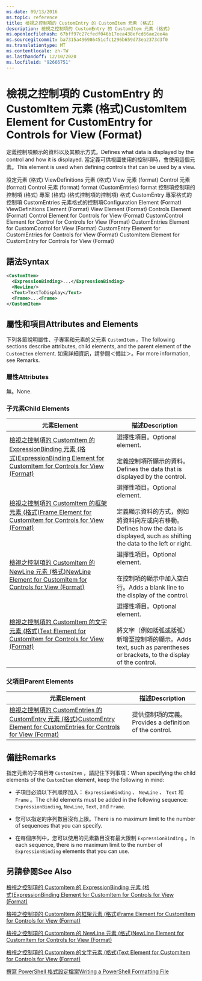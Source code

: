 ```yaml
---
ms.date: 09/13/2016
ms.topic: reference
title: 檢視之控制項的 CustomEntry 的 CustomItem 元素 (格式)
description: 檢視之控制項的 CustomEntry 的 CustomItem 元素 (格式)
ms.openlocfilehash: 67bff97c27cfedf046b17eea438efcd66ae2ee4a
ms.sourcegitcommit: ba7315a496986451cfc1296b659d73ea2373d3f0
ms.translationtype: MT
ms.contentlocale: zh-TW
ms.lasthandoff: 12/10/2020
ms.locfileid: "92666751"
---
```

# <a name="customitem-element-for-customentry-for-controls-for-view-format"></a><span data-ttu-id="7c643-103">檢視之控制項的 CustomEntry 的 CustomItem 元素 (格式)</span><span class="sxs-lookup"><span data-stu-id="7c643-103">CustomItem Element for CustomEntry for Controls for View (Format)</span></span>

<span data-ttu-id="7c643-104">定義控制項顯示的資料以及其顯示方式。</span><span class="sxs-lookup"><span data-stu-id="7c643-104">Defines what data is displayed by the control and how it is displayed.</span></span> <span data-ttu-id="7c643-105">當定義可供視圖使用的控制項時，會使用這個元素。</span><span class="sxs-lookup"><span data-stu-id="7c643-105">This element is used when defining controls that can be used by a view.</span></span>

<span data-ttu-id="7c643-106">設定元素 (格式) ViewDefinitions 元素 (格式) View 元素 (format) Control 元素 (format) Control 元素 (format) format (CustomEntries) format 控制項控制項的控制項 (格式) 專案 (格式)  (格式控制項的控制項) 格式 CustomEntry 專案格式的控制項 CustomEntries 元素格式的控制項</span><span class="sxs-lookup"><span data-stu-id="7c643-106">Configuration Element (Format) ViewDefinitions Element (Format) View Element (Format) Controls Element (Format) Control Element for Controls for View (Format) CustomControl Element for Control for Controls for View (Format) CustomEntries Element for CustomControl for View (Format) CustomEntry Element for CustomEntries for Controls for View (Format) CustomItem Element for CustomEntry for Controls for View (Format)</span></span>

## <a name="syntax"></a><span data-ttu-id="7c643-107">語法</span><span class="sxs-lookup"><span data-stu-id="7c643-107">Syntax</span></span>

```xml
<CustomItem>
  <ExpressionBinding>...</ExpressionBinding>
  <NewLine/>
  <Text>TextToDisplay</Text>
  <Frame>...<Frame>
</CustomItem>
```

## <a name="attributes-and-elements"></a><span data-ttu-id="7c643-108">屬性和項目</span><span class="sxs-lookup"><span data-stu-id="7c643-108">Attributes and Elements</span></span>

<span data-ttu-id="7c643-109">下列各節說明屬性、子專案和元素的父元素 `CustomItem` 。</span><span class="sxs-lookup"><span data-stu-id="7c643-109">The following sections describe attributes, child elements, and the parent element of the `CustomItem` element.</span></span> <span data-ttu-id="7c643-110">如需詳細資訊，請參閱＜備註＞。</span><span class="sxs-lookup"><span data-stu-id="7c643-110">For more information, see Remarks.</span></span>

### <a name="attributes"></a><span data-ttu-id="7c643-111">屬性</span><span class="sxs-lookup"><span data-stu-id="7c643-111">Attributes</span></span>

<span data-ttu-id="7c643-112">無。</span><span class="sxs-lookup"><span data-stu-id="7c643-112">None.</span></span>

### <a name="child-elements"></a><span data-ttu-id="7c643-113">子元素</span><span class="sxs-lookup"><span data-stu-id="7c643-113">Child Elements</span></span>

|<span data-ttu-id="7c643-114">元素</span><span class="sxs-lookup"><span data-stu-id="7c643-114">Element</span></span>|<span data-ttu-id="7c643-115">描述</span><span class="sxs-lookup"><span data-stu-id="7c643-115">Description</span></span>|
|-------------|-----------------|
|[<span data-ttu-id="7c643-116">檢視之控制項的 CustomItem 的 ExpressionBinding 元素 (格式)</span><span class="sxs-lookup"><span data-stu-id="7c643-116">ExpressionBinding Element for CustomItem for Controls for View (Format)</span></span>](./expressionbinding-element-for-customitem-for-controls-for-view-format.md)|<span data-ttu-id="7c643-117">選擇性項目。</span><span class="sxs-lookup"><span data-stu-id="7c643-117">Optional element.</span></span><br /><br /> <span data-ttu-id="7c643-118">定義控制項所顯示的資料。</span><span class="sxs-lookup"><span data-stu-id="7c643-118">Defines the data that is displayed by the control.</span></span>|
|[<span data-ttu-id="7c643-119">檢視之控制項的 CustomItem 的框架元素 (格式)</span><span class="sxs-lookup"><span data-stu-id="7c643-119">Frame Element for CustomItem for Controls for View (Format)</span></span>](./frame-element-for-customitem-for-controls-for-view-format.md)|<span data-ttu-id="7c643-120">選擇性項目。</span><span class="sxs-lookup"><span data-stu-id="7c643-120">Optional element.</span></span><br /><br /> <span data-ttu-id="7c643-121">定義顯示資料的方式，例如將資料向左或向右移動。</span><span class="sxs-lookup"><span data-stu-id="7c643-121">Defines how the data is displayed, such as shifting the data to the left or right.</span></span>|
|[<span data-ttu-id="7c643-122">檢視之控制項的 CustomItem 的 NewLine 元素 (格式)</span><span class="sxs-lookup"><span data-stu-id="7c643-122">NewLine Element for CustomItem for Controls for View (Format)</span></span>](./newline-element-for-customitem-for-controls-for-view-format.md)|<span data-ttu-id="7c643-123">選擇性項目。</span><span class="sxs-lookup"><span data-stu-id="7c643-123">Optional element.</span></span><br /><br /> <span data-ttu-id="7c643-124">在控制項的顯示中加入空白行。</span><span class="sxs-lookup"><span data-stu-id="7c643-124">Adds a blank line to the display of the control.</span></span>|
|[<span data-ttu-id="7c643-125">檢視之控制項的 CustomItem 的文字元素 (格式)</span><span class="sxs-lookup"><span data-stu-id="7c643-125">Text Element for CustomItem for Controls for View (Format)</span></span>](./text-element-for-customitem-for-controls-for-view-format.md)|<span data-ttu-id="7c643-126">選擇性項目。</span><span class="sxs-lookup"><span data-stu-id="7c643-126">Optional element.</span></span><br /><br /> <span data-ttu-id="7c643-127">將文字（例如括弧或括弧）新增至控制項的顯示。</span><span class="sxs-lookup"><span data-stu-id="7c643-127">Adds text, such as parentheses or brackets, to the display of the control.</span></span>|

### <a name="parent-elements"></a><span data-ttu-id="7c643-128">父項目</span><span class="sxs-lookup"><span data-stu-id="7c643-128">Parent Elements</span></span>

|<span data-ttu-id="7c643-129">元素</span><span class="sxs-lookup"><span data-stu-id="7c643-129">Element</span></span>|<span data-ttu-id="7c643-130">描述</span><span class="sxs-lookup"><span data-stu-id="7c643-130">Description</span></span>|
|-------------|-----------------|
|[<span data-ttu-id="7c643-131">檢視之控制項的 CustomEntries 的 CustomEntry 元素 (格式)</span><span class="sxs-lookup"><span data-stu-id="7c643-131">CustomEntry Element for CustomEntries for Controls for View (Format)</span></span>](./customentry-element-for-customentries-for-controls-for-view-format.md)|<span data-ttu-id="7c643-132">提供控制項的定義。</span><span class="sxs-lookup"><span data-stu-id="7c643-132">Provides a definition of the control.</span></span>|

## <a name="remarks"></a><span data-ttu-id="7c643-133">備註</span><span class="sxs-lookup"><span data-stu-id="7c643-133">Remarks</span></span>

<span data-ttu-id="7c643-134">指定元素的子項目時 `CustomItem` ，請記住下列事項：</span><span class="sxs-lookup"><span data-stu-id="7c643-134">When specifying the child elements of the `CustomItem` element, keep the following in mind:</span></span>

- <span data-ttu-id="7c643-135">子項目必須以下列順序加入： `ExpressionBinding` 、 `NewLine` 、 `Text` 和 `Frame` 。</span><span class="sxs-lookup"><span data-stu-id="7c643-135">The child elements must be added in the following sequence: `ExpressionBinding`, `NewLine`, `Text`, and `Frame`.</span></span>

- <span data-ttu-id="7c643-136">您可以指定的序列數目沒有上限。</span><span class="sxs-lookup"><span data-stu-id="7c643-136">There is no maximum limit to the number of sequences that you can specify.</span></span>

- <span data-ttu-id="7c643-137">在每個序列中，您可以使用的元素數目沒有最大限制 `ExpressionBinding` 。</span><span class="sxs-lookup"><span data-stu-id="7c643-137">In each sequence, there is no maximum limit to the number of `ExpressionBinding` elements that you can use.</span></span>

## <a name="see-also"></a><span data-ttu-id="7c643-138">另請參閱</span><span class="sxs-lookup"><span data-stu-id="7c643-138">See Also</span></span>

[<span data-ttu-id="7c643-139">檢視之控制項的 CustomItem 的 ExpressionBinding 元素 (格式)</span><span class="sxs-lookup"><span data-stu-id="7c643-139">ExpressionBinding Element for CustomItem for Controls for View (Format)</span></span>](./expressionbinding-element-for-customitem-for-controls-for-view-format.md)

[<span data-ttu-id="7c643-140">檢視之控制項的 CustomItem 的框架元素 (格式)</span><span class="sxs-lookup"><span data-stu-id="7c643-140">Frame Element for CustomItem for Controls for View (Format)</span></span>](./frame-element-for-customitem-for-controls-for-view-format.md)

[<span data-ttu-id="7c643-141">檢視之控制項的 CustomItem 的 NewLine 元素 (格式)</span><span class="sxs-lookup"><span data-stu-id="7c643-141">NewLine Element for CustomItem for Controls for View (Format)</span></span>](./newline-element-for-customitem-for-controls-for-view-format.md)

[<span data-ttu-id="7c643-142">檢視之控制項的 CustomItem 的文字元素 (格式)</span><span class="sxs-lookup"><span data-stu-id="7c643-142">Text Element for CustomItem for Controls for View (Format)</span></span>](./text-element-for-customitem-for-controls-for-view-format.md)

[<span data-ttu-id="7c643-143">撰寫 PowerShell 格式設定檔案</span><span class="sxs-lookup"><span data-stu-id="7c643-143">Writing a PowerShell Formatting File</span></span>](./writing-a-powershell-formatting-file.md)
